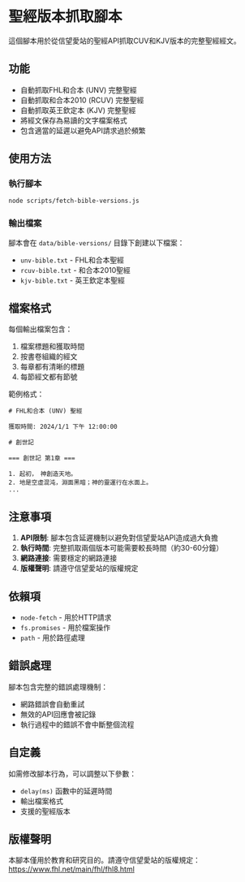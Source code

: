 # 聖經版本抓取腳本

這個腳本用於從信望愛站的聖經API抓取CUV和KJV版本的完整聖經經文。

## 功能

- 自動抓取FHL和合本 (UNV) 完整聖經
- 自動抓取和合本2010 (RCUV) 完整聖經
- 自動抓取英王欽定本 (KJV) 完整聖經
- 將經文保存為易讀的文字檔案格式
- 包含適當的延遲以避免API請求過於頻繁

## 使用方法

### 執行腳本

```bash
node scripts/fetch-bible-versions.js
```

### 輸出檔案

腳本會在 `data/bible-versions/` 目錄下創建以下檔案：

- `unv-bible.txt` - FHL和合本聖經
- `rcuv-bible.txt` - 和合本2010聖經
- `kjv-bible.txt` - 英王欽定本聖經

## 檔案格式

每個輸出檔案包含：

1. 檔案標題和獲取時間
2. 按書卷組織的經文
3. 每章都有清晰的標題
4. 每節經文都有節號

範例格式：
```
# FHL和合本 (UNV) 聖經

獲取時間: 2024/1/1 下午 12:00:00

# 創世記

=== 創世記 第1章 ===

1. 起初，　神創造天地。
2. 地是空虛混沌，淵面黑暗；神的靈運行在水面上。
...
```

## 注意事項

1. **API限制**: 腳本包含延遲機制以避免對信望愛站API造成過大負擔
2. **執行時間**: 完整抓取兩個版本可能需要較長時間（約30-60分鐘）
3. **網路連接**: 需要穩定的網路連接
4. **版權聲明**: 請遵守信望愛站的版權規定

## 依賴項

- `node-fetch` - 用於HTTP請求
- `fs.promises` - 用於檔案操作
- `path` - 用於路徑處理

## 錯誤處理

腳本包含完整的錯誤處理機制：

- 網路錯誤會自動重試
- 無效的API回應會被記錄
- 執行過程中的錯誤不會中斷整個流程

## 自定義

如需修改腳本行為，可以調整以下參數：

- `delay(ms)` 函數中的延遲時間
- 輸出檔案格式
- 支援的聖經版本

## 版權聲明

本腳本僅用於教育和研究目的。請遵守信望愛站的版權規定：
https://www.fhl.net/main/fhl/fhl8.html 